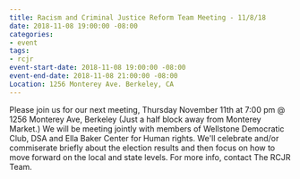 ```yaml
---
title: Racism and Criminal Justice Reform Team Meeting - 11/8/18
date: 2018-11-08 19:00:00 -08:00
categories:
- event
tags:
- rcjr
event-start-date: 2018-11-08 19:00:00 -08:00
event-end-date: 2018-11-08 21:00:00 -08:00
Location: 1256 Monterey Ave. Berkeley, CA
---
```


Please join us for our next meeting, Thursday November 11th at 7:00 pm @ 1256 Monterey Ave, Berkeley (Just a half block away from Monterey Market.)
We will be meeting jointly with members of Wellstone Democratic Club, DSA and Ella Baker Center for Human rights. We'll celebrate and/or commiserate briefly about the election results and then focus on how to move forward on the local and state levels. For more info, contact The RCJR Team.